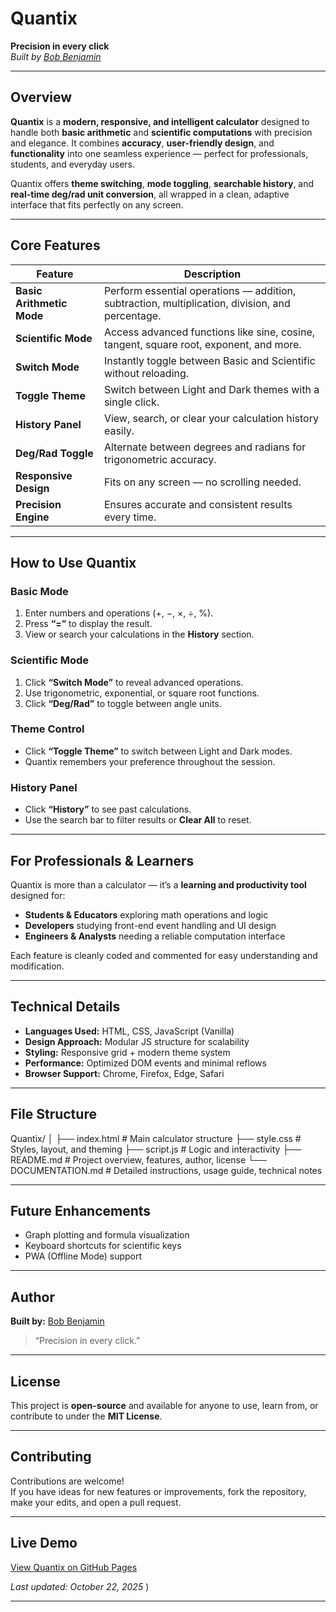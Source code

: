 #  Quantix  
**Precision in every click**  
_Built by [Bob Benjamin](https://github.com/mukta-55)_  

---

##  Overview  
**Quantix** is a **modern, responsive, and intelligent calculator** designed to handle both **basic arithmetic** and **scientific computations** with precision and elegance. It combines **accuracy**, **user-friendly design**, and **functionality** into one seamless experience — perfect for professionals, students, and everyday users.

Quantix offers **theme switching**, **mode toggling**, **searchable history**, and **real-time deg/rad unit conversion**, all wrapped in a clean, adaptive interface that fits perfectly on any screen.

---

##  Core Features  
| Feature | Description |
|----------|-------------|
|  **Basic Arithmetic Mode** | Perform essential operations — addition, subtraction, multiplication, division, and percentage. |
|  **Scientific Mode** | Access advanced functions like sine, cosine, tangent, square root, exponent, and more. |
|  **Switch Mode** | Instantly toggle between Basic and Scientific without reloading. |
|  **Toggle Theme** | Switch between Light and Dark themes with a single click. |
|  **History Panel** | View, search, or clear your calculation history easily. |
|  **Deg/Rad Toggle** | Alternate between degrees and radians for trigonometric accuracy. |
|  **Responsive Design** | Fits on any screen — no scrolling needed. |
|  **Precision Engine** | Ensures accurate and consistent results every time. |

---

## How to Use Quantix  

### Basic Mode  
1. Enter numbers and operations (+, −, ×, ÷, %).  
2. Press **“=”** to display the result.  
3. View or search your calculations in the **History** section.

### Scientific Mode  
1. Click **“Switch Mode”** to reveal advanced operations.  
2. Use trigonometric, exponential, or square root functions.  
3. Click **“Deg/Rad”** to toggle between angle units.

### Theme Control  
- Click **“Toggle Theme”** to switch between Light and Dark modes.  
- Quantix remembers your preference throughout the session.

### History Panel  
- Click **“History”** to see past calculations.  
- Use the search bar to filter results or **Clear All** to reset.

---

## For Professionals & Learners  
Quantix is more than a calculator — it’s a **learning and productivity tool** designed for:  
- **Students & Educators** exploring math operations and logic  
- **Developers** studying front-end event handling and UI design  
- **Engineers & Analysts** needing a reliable computation interface  

Each feature is cleanly coded and commented for easy understanding and modification.

---

##  Technical Details  
- **Languages Used:** HTML, CSS, JavaScript (Vanilla)  
- **Design Approach:** Modular JS structure for scalability  
- **Styling:** Responsive grid + modern theme system  
- **Performance:** Optimized DOM events and minimal reflows  
- **Browser Support:** Chrome, Firefox, Edge, Safari  

---

## File Structure  
Quantix/
│
├── index.html          # Main calculator structure
├── style.css           # Styles, layout, and theming
├── script.js           # Logic and interactivity
├── README.md           # Project overview, features, author, license
└── DOCUMENTATION.md    # Detailed instructions, usage guide, technical notes



---

## Future Enhancements   
- Graph plotting and formula visualization  
- Keyboard shortcuts for scientific keys  
- PWA (Offline Mode) support  

---

## Author  
**Built by:** [Bob Benjamin](https://github.com/mukta-55)  
> “Precision in every click.”

---

## License  
This project is **open-source** and available for anyone to use, learn from, or contribute to under the **MIT License**.

---

##  Contributing  
Contributions are welcome!  
If you have ideas for new features or improvements, fork the repository, make your edits, and open a pull request.

---

 
## Live Demo
[View Quantix on GitHub Pages](https://mukta-55.github.io/Quantix/)

_Last updated: October 22, 2025_
)


---


